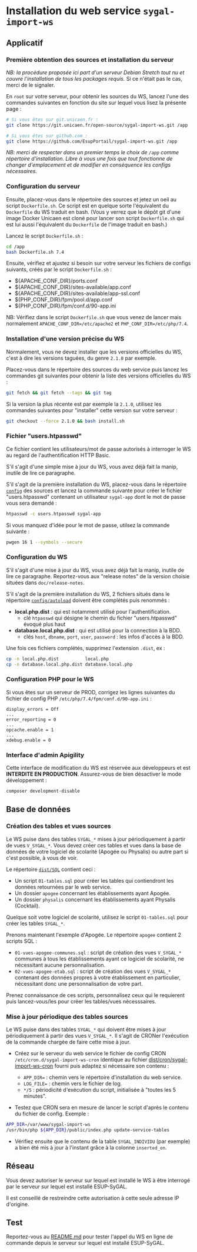 Installation du web service `sygal-import-ws`
=============================================

Applicatif
----------

### Première obtention des sources et installation du serveur 

*NB: la procédure proposée ici part d'un serveur *Debian Stretch* tout nu et couvre l'installation de tous les packages 
requis.* Si ce n'était pas le cas, merci de le signaler.

En `root` sur votre serveur, pour obtenir les sources du WS, lancez l'une des commandes suivantes en fonction 
du site sur lequel vous lisez la présente page :
```bash
# Si vous êtes sur git.unicaen.fr :
git clone https://git.unicaen.fr/open-source/sygal-import-ws.git /app

# Si vous êtes sur github.com :
git clone https://github.com/EsupPortail/sygal-import-ws.git /app
```

*NB: merci de respecter dans un premier temps le choix de `/app` comme répertoire d'installation. 
Libre à vous une fois que tout fonctionne de changer d'emplacement et de modifier en conséquence les configs
nécessaires.*

### Configuration du serveur

Ensuite, placez-vous dans le répertoire des sources et jetez un oeil au script `Dockerfile.sh`.
Ce script est en quelque sorte l'équivalent du `Dockerfile` du WS traduit en bash. 
(Vous y verrez que le dépôt git d'une image Docker Unicaen est cloné pour lancer 
son script `Dockerfile.sh` qui est lui aussi l'équivalent du `Dockerfile` de l'image 
traduit en bash.)

Lancez le script `Dockerfile.sh` :
```bash
cd /app
bash Dockerfile.sh 7.4
```

Ensuite, vérifiez et ajustez si besoin sur votre serveur les fichiers de configs suivants,
créés par le script `Dockerfile.sh` :
- ${APACHE_CONF_DIR}/ports.conf
- ${APACHE_CONF_DIR}/sites-available/app.conf
- ${APACHE_CONF_DIR}/sites-available/app-ssl.conf  
- ${PHP_CONF_DIR}/fpm/pool.d/app.conf
- ${PHP_CONF_DIR}/fpm/conf.d/90-app.ini

NB: Vérifiez dans le script `Dockerfile.sh` que vous venez de lancer mais normalement 
`APACHE_CONF_DIR=/etc/apache2` et `PHP_CONF_DIR=/etc/php/7.4`.

### Installation d'une version précise du WS

Normalement, vous ne devez installer que les versions officielles du WS, c'est à dire les versions taguées, du genre `2.1.0`
par exemple.

Placez-vous dans le répertoire des sources du web service puis lancez les commandes git suivantes pour obtenir la liste des
versions officielles du WS :
```bash
git fetch && git fetch --tags && git tag
```

Si la version la plus récente est par exemple la `2.1.0`, utilisez les commandes suivantes pour "installer" cette version 
sur votre serveur :
```bash
git checkout --force 2.1.0 && bash install.sh
```

### Fichier "users.htpasswd"

Ce fichier contient les utilisateurs/mot de passe autorisés à interroger le WS au regard de l'authentification HTTP Basic.

S'il s'agit d'une simple mise à jour du WS, vous avez déjà fait la manip, inutile de lire ce paragraphe.

S'il s'agit de la première installation du WS, placez-vous dans le répertoire [`config`](config) des sources et lancez la 
commande suivante pour créer le fichier "users.htpasswd" contenant un utilisateur `sygal-app` dont le mot de passe 
vous sera demandé :
```bash
htpasswd -c users.htpasswd sygal-app
```

Si vous manquez d'idée pour le mot de passe, utilsez la commande suivante :
```bash
pwgen 16 1 --symbols --secure
```

### Configuration du WS

S'il s'agit d'une mise à jour du WS, vous avez déjà fait la manip, inutile de lire ce paragraphe.
Reportez-vous aux "release notes" de la version choisie situées dans `doc/release-notes`.

S'il s'agit de la première installation du WS, 2 fichiers situés dans le répertoire [`config/autoload`](config/autoload) 
doivent être complétés puis renommés :

  - **local.php.dist** : qui est notamment utilisé pour l'authentification.
    - clé `htpasswd` qui désigne le chemin du fichier "users.htpasswd" évoqué plus haut
  - **database.local.php.dist** : qui est utilisé pour la connection à la BDD.
    - clés `host`, `dbname`, `port`, `user`, `password` : les infos d'accès à la BDD.
 
Une fois ces fichiers complétés, supprimez l'extension `.dist`, ex :
```bash
cp -n local.php.dist          local.php 
cp -n database.local.php.dist database.local.php
```

### Configuration PHP pour le WS

Si vous êtes sur un serveur de PROD, corrigez les lignes suivantes du fichier de config PHP 
`/etc/php/7.4/fpm/conf.d/90-app.ini` :

    display_errors = Off
    ...
    error_reporting = 0
    ...
    opcache.enable = 1
    ...
    xdebug.enable = 0

### Interface d'admin Apigility

Cette interface de modification du WS est réservée aux développeurs et est **INTERDITE EN PRODUCTION**.
Assurez-vous de bien désactiver le mode développement :
```bash
composer development-disable
```


Base de données
---------------

### Création des tables et vues sources

Le WS puise dans des tables `SYGAL_*` mises à jour périodiquement à partir de vues `V_SYGAL_*`. Vous devez créer 
ces tables et vues dans la base de données de votre logiciel de scolarité (Apogée ou Physalis) ou autre part si c'est 
possible, à vous de voir. 

Le répertoire [`dist/SQL`](dist/SQL) contient ceci :
- Un script `01-tables.sql` pour créer les tables qui contiendront les données retournées par le web service.
- Un dossier `apogee` concernant les établissements ayant Apogée.
- Un dossier `physalis` concernant les établissements ayant Physalis (Cocktail).

Quelque soit votre logiciel de scolarité, utilisez le script `01-tables.sql` pour créer les tables `SYGAL_*`.

Prenons maintenant l'exemple d'Apogée. Le répertoire `apogee` contient 2 scripts SQL : 
- `01-vues-apogee-communes.sql` : script de création des vues `V_SYGAL_*` communes à tous les établissements
  ayant ce logiciel de scolarité, ne nécessitant aucune personnalisation.
- `02-vues-apogee-etab.sql` : script de création des vues `V_SYGAL_*` contenant des données propres à votre 
  établissement en particulier, nécessitant donc une personnalisation de votre part.

Prenez connaissance de ces scripts, personnalisez ceux qui le requierent puis lancez-vous/les pour créer les 
tables/vues nécesssaires.

### Mise à jour périodique des tables sources

Le WS puise dans des tables `SYGAL_*` qui doivent être mises à jour périodiquement à partir des vues `V_SYGAL_*`.
Il s'agit de CRONer l'exécution de la commande chargée de faire cette mise à jour.

- Créez sur le serveur du web service le fichier de config CRON `/etc/cron.d/sygal-import-ws-cron`
  identique au fichier [dist/cron/sygal-import-ws-cron](dist/cron/sygal-import-ws-cron) fourni
  puis adaptez si nécessaire son contenu :
    - `APP_DIR=` : chemin vers le répertoire d'installation du web service.
    - `LOG_FILE=` : chemin vers le fichier de log.
    - `*/5` : périodicité d'exécution du script, initialisée à "toutes les 5 minutes".

- Testez que CRON sera en mesure de lancer le script d'après le contenu du fichier de config.
  Exemple :

```bash
APP_DIR=/var/www/sygal-import-ws
/usr/bin/php ${APP_DIR}/public/index.php update-service-tables
```

- Vérifiez ensuite que le contenu de la table `SYGAL_INDIVIDU` (par exemple) a bien été mis à jour à l'instant 
  grâce à la colonne `inserted_on`.


Réseau
------

Vous devez autoriser le serveur sur lequel est installé le WS à être interrogé par le serveur sur lequel est installé 
ESUP-SyGAL. 

Il est conseillé de restreindre cette autorisation à cette seule adresse IP d'origine.


Test
----

Reportez-vous au [README.md](README.md) pour tester l'appel du WS en ligne de commande depuis le serveur
sur lequel est installé ESUP-SyGAL.
